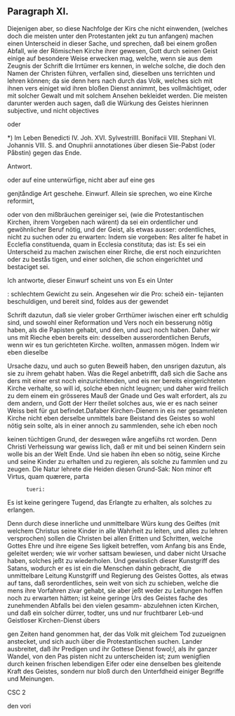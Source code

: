 
<!-- Seite 409 -->
Paragraph  XI.
--------------

Diejenigen aber, so diese Nachfolge der Kirs che nicht einwenden, (welches doch die meisten unter den Protestanten jekt zu tun anfangen) machen einen Unterscheid in dieser Sache, und sprechen, daß bei einem großen Abfall, wie der Römischen Kirche ihrer gewesen, Gott durch seinen Geist einige auf besondere Weise erwecken mag, welche, wenn sie aus dem Zeugnis der Schrift die Irrtümer ers kennen, in welche solche, die doch den Namen der Christen führen, verfallen sind, dieselben uns terrichten und lehren können; da sie denn hers nach durch das Volk, welches sich mit ihnen vers einiget wid ihren bloßen Dienst annimmt, bes vollmächtiget, oder mit solcher Gewalt und mit solchem Ansehen bekleidet werden. Die meisten darunter werden auch sagen, daß die Würkung des Geistes hierinnen subjective, und nicht objectives


oder

*) Im Leben Benedicti IV. Joh. XVI. SylvestriIII. Bonifacii VIII. Stephani VI. Johannis VIII. S. and Onuphrii annotationes über diesen Sie-Pabst (oder Påbstin) gegen das Ende.



Antwort.

oder auf eine unterwürfige, nicht aber auf eine ges

genjtåndige Art geschehe. Einwurf. Allein sie sprechen, wo eine Kirche reformirt,
<!-- Seite 410 -->
oder von den mißbräuchen gereiniger sei, (wie die Protestantischen Kirchen, ihrem Vorgeben nach wärent) da sei ein ordentlicher und gewöhnlicher Beruf nötig, und der Geist, als etwas ausser: ordentliches, nicht zu suchen oder zu erwarten: Indem sie vorgeben: Res aliter fe habet in Ecclefia constituenda, quam in Ecclesia constituta; das ist: Es sei ein Unterscheid zu machen zwischen einer Rirche, die erst noch einzurichten oder zu bestås tigen, und einer solchen, die schon eingerichtet und bestaciget sei.

Ich antworte, dieser Einwurf scheint uns von Es ein Unter

: schlechtem Gewicht zu sein. Angesehen wir die Pro: scheið ein- tejianten beschuldigen, und bereit sind, foldes aus der gewendet

Schrift dazutun, daß sie vieler grober Grrthümer iwischen einer erft schuldig sind, und sowohl einer Reformation und Vers noch ein besserung nötig haben, als die Papisten gehabt, und den, und auc) noch haben. Daher wir uns mit Rieche eben bereits ein: desselben ausserordentlichen Berufs, wenn wir es tun gerichteten Kirche. wollten, anmassen mögen. Indem wir eben dieselbe

Ursache dazu, und auch so guten Beweiß haben, den unsrigen dazutun, als sie zu ihrem gehabt haben. Was die Regel anbetrifft, daß sich die Sache ans ders mit einer erst noch einzurichtenden, und eis ner bereits eingerichteten Kirche verhalte, so will id, solche eben nicht leugnen; und daher wird freilich zu dem einem ein grösseres Mauß der Gnade und Ges walt erfordert, als zu dem andern, und Gott der Herr theilet solches aus, wie er es nach seiner Weiss beit für gut befindet.Dafaber Kirchen-Dienern in eis ner gesamınleten Kirche nicht eben derselbe unmittels bare Beistand des Geistes so wohl nötig sein solte, als in einer annoch zu sammlenden, sehe ich eben noch

<!-- Seite 411 -->

keinen tüchtigen Grund, der deswegen wåre angefühs
rct worden. Denn Christi Verheissung war gewiss
lich, daß er mit und bei seinen Kindern sein wolle
bis an der Welt Ende. Und sie haben ihn eben so
nötig, seine Kirche und seine Kinder zu erhalten und
zu regieren, als solche zu fammlen und zu zeugen. Die
Natur lehrete die Heiden diesen Grund-Sak:
   Non minor eft Virtus, quam quærere, parta

          tueri:
Es ist keine geringere Tugend, das Erlangte zu
erhalten, als solches zu erlangen.

  Denn durch diese innerliche und unmittelbare Würs
kung des Geiftes (mit welchem Christus seine Kinder
in alle Wahrheit zu leiten, und alles zu lehren
versprochen) sollen die Christen bei allen Eritten und
Schritten, welche Gottes Ehre und ihre eigene Ses
ligkeit betreffen, vom Anfang bis ans Ende, geleitet
werden; wie wir vorher sattsam bewiesen, und daber
nicht Ursache haben, solches jeßt zu wiederholen. Und
gewisslich dieser Kunstgriff des Satans, wodurch er es ist ein
die Menschen dahin gebracht, die unmittelbare Leitung Kunstgriff
und Regierung des Geistes Gottes, als etwas auf tans, daß
serordentliches, sein weit von sich zu schieben, welche die mens
 ihre Vorfahren zivar gehabt, sie aber jeßt weder zu Leitungen
 hoffen noch zu erwarten hätten; ist keine geringe Urs des Geistes
 fache des zunehmenden Abfalls bei den vielen gesamm- abzulehnen
 icten Kirchen, und daß ein solcher dürrer, todter, uns und nur
 fruchtbarer Leb-und Geistloser Kirchen-Dienst úbers

gen Zeiten hand genommen hat, der das Volk mit gleichem Tod zuzueignen anstecket, und sich auch über die Protestantischen suchen. Lander ausbreitet, daß ihr Predigen und ihr Gottese Dienst fowol;l, als ihr ganzer Wandel, von den Pas pisten nicht zu unterscheiden ist; zum wenigfien durch keinen frischen lebendigen Eifer oder eine denselben bes gleitende Kraft des Geistes, sondern nur bloß durch den Unterfdheid einiger Begriffe und Meinungen.

CSC 2

den vori
